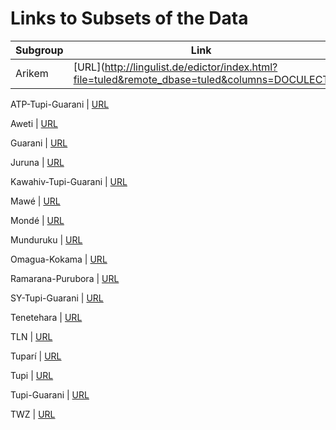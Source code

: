 # Links to Subsets of the Data

Subgroup | Link 
--- | --- 
Arikem | [URL](http://lingulist.de/edictor/index.html?file=tuled&remote_dbase=tuled&columns=DOCULECT|CONCEPT|VALUE|FORM|TOKENS|ALIGNMENT|COGID|COGIDS|CROSSIDS|MORPHEMES|COGNACY|BORROWING|NOTE&basics=DOCULECT|CONCEPT|VALUE|FORM|TOKENS|COGID|COGIDS|MORPHEMES|BORROWING|NOTE&preview=100&languages=Arikem|Karitiana&async=true)

ATP-Tupi-Guarani | [URL](http://lingulist.de/edictor/index.html?file=tuled&remote_dbase=tuled&columns=DOCULECT|CONCEPT|VALUE|FORM|TOKENS|ALIGNMENT|COGID|COGIDS|CROSSIDS|MORPHEMES|COGNACY|BORROWING|NOTE&basics=DOCULECT|CONCEPT|VALUE|FORM|TOKENS|COGID|COGIDS|MORPHEMES|BORROWING|NOTE&preview=100&languages=AsuriniTocantins|Parakana&async=true)

Aweti | [URL](http://lingulist.de/edictor/index.html?file=tuled&remote_dbase=tuled&columns=DOCULECT|CONCEPT|VALUE|FORM|TOKENS|ALIGNMENT|COGID|COGIDS|CROSSIDS|MORPHEMES|COGNACY|BORROWING|NOTE&basics=DOCULECT|CONCEPT|VALUE|FORM|TOKENS|COGID|COGIDS|MORPHEMES|BORROWING|NOTE&preview=100&languages=Aweti&async=true)

Guarani | [URL](http://lingulist.de/edictor/index.html?file=tuled&remote_dbase=tuled&columns=DOCULECT|CONCEPT|VALUE|FORM|TOKENS|ALIGNMENT|COGID|COGIDS|CROSSIDS|MORPHEMES|COGNACY|BORROWING|NOTE&basics=DOCULECT|CONCEPT|VALUE|FORM|TOKENS|COGID|COGIDS|MORPHEMES|BORROWING|NOTE&preview=100&languages=Chiriguano|Nandeva|Guarani|Guarayo|Ache|Mbya|OldGuarani|Tapiete|Xeta&async=true)

Juruna | [URL](http://lingulist.de/edictor/index.html?file=tuled&remote_dbase=tuled&columns=DOCULECT|CONCEPT|VALUE|FORM|TOKENS|ALIGNMENT|COGID|COGIDS|CROSSIDS|MORPHEMES|COGNACY|BORROWING|NOTE&basics=DOCULECT|CONCEPT|VALUE|FORM|TOKENS|COGID|COGIDS|MORPHEMES|BORROWING|NOTE&preview=100&languages=Juruna|Xipaya&async=true)

Kawahiv-Tupi-Guarani | [URL](http://lingulist.de/edictor/index.html?file=tuled&remote_dbase=tuled&columns=DOCULECT|CONCEPT|VALUE|FORM|TOKENS|ALIGNMENT|COGID|COGIDS|CROSSIDS|MORPHEMES|COGNACY|BORROWING|NOTE&basics=DOCULECT|CONCEPT|VALUE|FORM|TOKENS|COGID|COGIDS|MORPHEMES|BORROWING|NOTE&preview=100&languages=AcuaTupi|Amondawa|Apiaka|Jiahoi|Juma|Kaiowa|Karipuna|Parintintin|Urueuwauwau|Tenharim|ApiakaNatterer&async=true)

Mawé | [URL](http://lingulist.de/edictor/index.html?file=tuled&remote_dbase=tuled&columns=DOCULECT|CONCEPT|VALUE|FORM|TOKENS|ALIGNMENT|COGID|COGIDS|CROSSIDS|MORPHEMES|COGNACY|BORROWING|NOTE&basics=DOCULECT|CONCEPT|VALUE|FORM|TOKENS|COGID|COGIDS|MORPHEMES|BORROWING|NOTE&preview=100&languages=Mawe|MaweNatterer&async=true)

Mondé | [URL](http://lingulist.de/edictor/index.html?file=tuled&remote_dbase=tuled&columns=DOCULECT|CONCEPT|VALUE|FORM|TOKENS|ALIGNMENT|COGID|COGIDS|CROSSIDS|MORPHEMES|COGNACY|BORROWING|NOTE&basics=DOCULECT|CONCEPT|VALUE|FORM|TOKENS|COGID|COGIDS|MORPHEMES|BORROWING|NOTE&preview=100&languages=Arua|Aruashi|CintaLarga|Gaviao|Kabanae|Matanau|Monde|SuruiPaiter|Zoro&async=true)

Munduruku | [URL](http://lingulist.de/edictor/index.html?file=tuled&remote_dbase=tuled&columns=DOCULECT|CONCEPT|VALUE|FORM|TOKENS|ALIGNMENT|COGID|COGIDS|CROSSIDS|MORPHEMES|COGNACY|BORROWING|NOTE&basics=DOCULECT|CONCEPT|VALUE|FORM|TOKENS|COGID|COGIDS|MORPHEMES|BORROWING|NOTE&preview=100&languages=Kuruaya|Munduruku|MundurukuNatterer&async=true)

Omagua-Kokama | [URL](http://lingulist.de/edictor/index.html?file=tuled&remote_dbase=tuled&columns=DOCULECT|CONCEPT|VALUE|FORM|TOKENS|ALIGNMENT|COGID|COGIDS|CROSSIDS|MORPHEMES|COGNACY|BORROWING|NOTE&basics=DOCULECT|CONCEPT|VALUE|FORM|TOKENS|COGID|COGIDS|MORPHEMES|BORROWING|NOTE&preview=100&languages=Kokama|Omagua&async=true)

Ramarana-Purubora | [URL](http://lingulist.de/edictor/index.html?file=tuled&remote_dbase=tuled&columns=DOCULECT|CONCEPT|VALUE|FORM|TOKENS|ALIGNMENT|COGID|COGIDS|CROSSIDS|MORPHEMES|COGNACY|BORROWING|NOTE&basics=DOCULECT|CONCEPT|VALUE|FORM|TOKENS|COGID|COGIDS|MORPHEMES|BORROWING|NOTE&preview=100&languages=Karo|NtogapidItogapuk|Purubora|Ramarama|Uruku|Urumi&async=true)

SY-Tupi-Guarani | [URL](http://lingulist.de/edictor/index.html?file=tuled&remote_dbase=tuled&columns=DOCULECT|CONCEPT|VALUE|FORM|TOKENS|ALIGNMENT|COGID|COGIDS|CROSSIDS|MORPHEMES|COGNACY|BORROWING|NOTE&basics=DOCULECT|CONCEPT|VALUE|FORM|TOKENS|COGID|COGIDS|MORPHEMES|BORROWING|NOTE&preview=100&languages=Siriono|Yuki&async=true)

Tenetehara | [URL](http://lingulist.de/edictor/index.html?file=tuled&remote_dbase=tuled&columns=DOCULECT|CONCEPT|VALUE|FORM|TOKENS|ALIGNMENT|COGID|COGIDS|CROSSIDS|MORPHEMES|COGNACY|BORROWING|NOTE&basics=DOCULECT|CONCEPT|VALUE|FORM|TOKENS|COGID|COGIDS|MORPHEMES|BORROWING|NOTE&preview=100&languages=Guajajara|Tembe&async=true)

TLN | [URL](http://lingulist.de/edictor/index.html?file=tuled&remote_dbase=tuled&columns=DOCULECT|CONCEPT|VALUE|FORM|TOKENS|ALIGNMENT|COGID|COGIDS|CROSSIDS|MORPHEMES|COGNACY|BORROWING|NOTE&basics=DOCULECT|CONCEPT|VALUE|FORM|TOKENS|COGID|COGIDS|MORPHEMES|BORROWING|NOTE&preview=100&languages=LGAXVIII|TupiAustral|Nheengatu|Tupinamba&async=true)

Tuparí | [URL](http://lingulist.de/edictor/index.html?file=tuled&remote_dbase=tuled&columns=DOCULECT|CONCEPT|VALUE|FORM|TOKENS|ALIGNMENT|COGID|COGIDS|CROSSIDS|MORPHEMES|COGNACY|BORROWING|NOTE&basics=DOCULECT|CONCEPT|VALUE|FORM|TOKENS|COGID|COGIDS|MORPHEMES|BORROWING|NOTE&preview=100&languages=Akuntsu|Kampe|Kepkiriwat|Makurap|Mekens|Tupari|Wayoro&async=true)

Tupi | [URL](http://lingulist.de/edictor/index.html?file=tuled&remote_dbase=tuled&columns=DOCULECT|CONCEPT|VALUE|FORM|TOKENS|ALIGNMENT|COGID|COGIDS|CROSSIDS|MORPHEMES|COGNACY|BORROWING|NOTE&basics=DOCULECT|CONCEPT|VALUE|FORM|TOKENS|COGID|COGIDS|MORPHEMES|BORROWING|NOTE&preview=100&languages=ProtoTupi&async=true)

Tupi-Guarani | [URL](http://lingulist.de/edictor/index.html?file=tuled&remote_dbase=tuled&columns=DOCULECT|CONCEPT|VALUE|FORM|TOKENS|ALIGNMENT|COGID|COGIDS|CROSSIDS|MORPHEMES|COGNACY|BORROWING|NOTE&basics=DOCULECT|CONCEPT|VALUE|FORM|TOKENS|COGID|COGIDS|MORPHEMES|BORROWING|NOTE&preview=100&languages=Amanaye|Anambe|AnambeEhrenreich|Apapokuva|Arawete|Arawine|AsuriniXingu|AureAura|AvaCanoeiro|Guaja|Jora|Kaapor|Kamajura|Kayabi|Piripkura|SuruiAikewara|Takunjape|Tapirape|Wirafed|Turiwara|Warazu|ProtoTupiGuarani&async=true)

TWZ | [URL](http://lingulist.de/edictor/index.html?file=tuled&remote_dbase=tuled&columns=DOCULECT|CONCEPT|VALUE|FORM|TOKENS|ALIGNMENT|COGID|COGIDS|CROSSIDS|MORPHEMES|COGNACY|BORROWING|NOTE&basics=DOCULECT|CONCEPT|VALUE|FORM|TOKENS|COGID|COGIDS|MORPHEMES|BORROWING|NOTE&preview=100&languages=Teko|Wayampi|Zoe&async=true)

